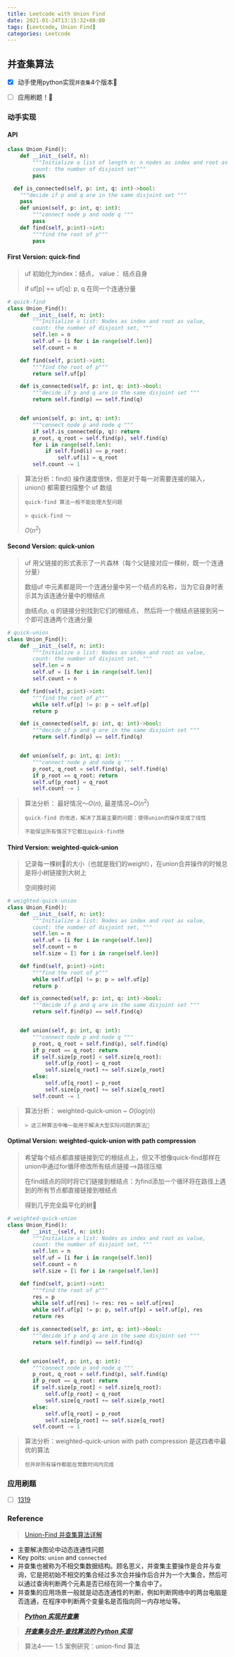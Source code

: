 ```yaml
---
title: Leetcode with Union Find
date: 2021-01-24T13:15:32+08:00
tags: [Leetcode, Union Find]
categories: Leetcode
---
```

## 并查集算法

* [X] 动手使用python实现`并查集`4个版本🚀️
* [ ] 应用刷题！🎉️



<!-- more -->

### 动手实现

#### API

```python
class Union_Find():
	def __init__(self, n):
		"""Initialize a list of length n: n nodes as index and root as value,
		count: the number of disjoint set"""
		pass

  def is_connected(self, p: int, q: int)->bool:
    """decide if p and q are in the same disjoint set """
    pass
	def union(self, p: int, q: int):
		"""connect node p and node q """
		pass
	def find(self, p:int)->int:
		"""find the root of p"""
		pass

```

#### First Version: quick-find

> uf 初始化为index：结点， value： 结点自身
>
> if uf[p] == uf[q]: p, q 在同一个连通分量

```python
# quick-find
class Union_Find():
	def __init__(self, n: int):
		"""Initialize a list: Nodes as index and root as value,
		count: the number of disjoint set, """
		self.len = n
		self.uf = [i for i in range(self.len)]
		self.count = n

	def find(self, p:int)->int:
		"""find the root of p"""
		return self.uf[p]

	def is_connected(self, p: int, q: int)->bool:
		"""decide if p and q are in the same disjoint set """
		return self.find(p) == self.find(q)


	def union(self, p: int, q: int):
		"""connect node p and node q """
		if self.is_connected(p, q): return
		p_root, q_root = self.find(p), self.find(q)
		for i in range(self.len):
			if self.find(i) == p_root:
				self.uf[i] = q_root
		self.count -= 1
```

> 算法分析：find() 操作速度很快，但是对于每一对需要连接的输入，union() 都需要扫描整个 uf 数组
>
> ```
> quick-find 算法一般不能处理大型问题
> ```
>
> ```
>> quick-find ～
> ```
>
> $O(n^2)$

#### Second Version: quick-union

> uf 用父链接的形式表示了一片森林（每个父链接对应一棵树，既一个连通分量）
>
> 数组uf 中元素都是同一个连通分量中另一个结点的名称，当为它自身时表示其为该连通分量中的根结点
>
> 由结点p, q 的链接分别找到它们的根结点， 然后将一个根结点链接到另一个即可连通两个连通分量

```python
# quick-union
class Union_Find():
	def __init__(self, n: int):
		"""Initialize a list: Nodes as index and root as value,
		count: the number of disjoint set, """
		self.len = n
		self.uf = [i for i in range(self.len)]
		self.count = n

	def find(self, p:int)->int:
		"""find the root of p"""
		while self.uf[p] != p: p = self.uf[p]
		return p

	def is_connected(self, p: int, q: int)->bool:
		"""decide if p and q are in the same disjoint set """
		return self.find(p) == self.find(q)


	def union(self, p: int, q: int):
		"""connect node p and node q """
		p_root, q_root = self.find(p), self.find(q)
		if p_root == q_root: return
		self.uf[p_root] = q_root
		self.count -= 1
```

> 算法分析： 最好情况～$O(n)$, 最差情况~$O(n^2)$
>
> ```
> quick-find 的改进，解决了其最主要的问题：使得union的操作变成了线性
> ```
>
> ```
> 不能保证所有情况下它都比quick-find快
> ```

#### Third Version: weighted-quick-union

> 记录每一棵树🌲的大小（也就是我们的weight），在union合并操作的时候总是将小树链接到大树上
>
> 空间换时间

```python
# weighted-quick-union
class Union_Find():
	def __init__(self, n: int):
		"""Initialize a list: Nodes as index and root as value,
		count: the number of disjoint set, """
		self.len = n
		self.uf = [i for i in range(self.len)]
		self.count = n
		self.size = [1 for i in range(self.len)]

	def find(self, p:int)->int:
		"""find the root of p"""
		while self.uf[p] != p: p = self.uf[p]
		return p

	def is_connected(self, p: int, q: int)->bool:
		"""decide if p and q are in the same disjoint set """
		return self.find(p) == self.find(q)


	def union(self, p: int, q: int):
		"""connect node p and node q """
		p_root, q_root = self.find(p), self.find(q)
		if p_root == q_root: return
		if self.size[p_root] < self.size[q_root]:
			self.uf[p_root] = q_root
			self.size[q_root] += self.size[p_root]
		else:
			self.uf[q_root] = p_root
			self.size[p_root] += self.size[q_root]
		self.count -= 1
```

> 算法分析： weighted-quick-union ~ $O(log(n))$
>
> ```
>> 这三种算法中唯一能用于解决大型实际问题的算法🎉
> ```

#### Optimal Version: weighted-quick-union with path compression

> 希望每个结点都直接链接到它的根结点上，但又不想像quick-find那样在union中通过for循环修改所有结点链接——>路径压缩
>
> 在find结点的同时将它们链接到根结点：为find添加一个循环将在路径上遇到的所有节点都直接链接到根结点
>
> 得到几乎完全扁平化的树🌲

```python
# weighted-quick-union
class Union_Find():
	def __init__(self, n: int):
		"""Initialize a list: Nodes as index and root as value,
		count: the number of disjoint set, """
		self.len = n
		self.uf = [i for i in range(self.len)]
		self.count = n
		self.size = [1 for i in range(self.len)]

	def find(self, p:int)->int:
		"""find the root of p"""
		res = p
		while self.uf[res] != res: res = self.uf[res]
		while self.uf[p] != p: p, self.uf[p] = self.uf[p], res
		return res

	def is_connected(self, p: int, q: int)->bool:
		"""decide if p and q are in the same disjoint set """
		return self.find(p) == self.find(q)


	def union(self, p: int, q: int):
		"""connect node p and node q """
		p_root, q_root = self.find(p), self.find(q)
		if p_root == q_root: return
		if self.size[p_root] < self.size[q_root]:
			self.uf[p_root] = q_root
			self.size[q_root] += self.size[p_root]
		else:
			self.uf[q_root] = p_root
			self.size[p_root] += self.size[q_root]
		self.count -= 1
```

> 算法分析：weighted-quick-union with path compression 是这四者中最优的算法
>
> ```
> 但并非所有操作都能在常数时间内完成
> ```

### 应用刷题

- [ ] [1319](https://leetcode-cn.com/problems/number-of-operations-to-make-network-connected/)

### Reference

> [Union-Find 并查集算法详解](https://mp.weixin.qq.com/s?__biz=MzAxODQxMDM0Mw==&mid=2247484751&idx=1&sn=a873c1f51d601bac17f5078c408cc3f6&chksm=9bd7fb47aca07251dd9146e745b4cc5cfdbc527abe93767691732dfba166dfc02fbb7237ddbf&scene=21#wechat_redirect)

- 主要解决图论中动态连通性问题
- Key poits: `union` and `connected`
- 并查集也被称为不相交集数据结构。顾名思义，并查集主要操作是合并与查询，它是把初始不相交的集合经过多次合并操作后合并为一个大集合，然后可以通过查询判断两个元素是否已经在同一个集合中了。
- 并查集的应用场景一般就是动态连通性的判断，例如判断网络中的两台电脑是否连通，在程序中判断两个变量名是否指向同一内存地址等。

> ***[Python 实现并查集](https://www.cnblogs.com/yscl/p/10185293.html)***

> ***[并查集与合并-查找算法的 Python 实现](http://siliconraleigh.com/2018/01/18/Union-Find/)***

> 算法4—— 1.5 案例研究：union-find 算法
